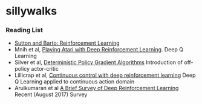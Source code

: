 # sillywalks

### Reading List

* [Sutton and Barto: Reinforcement Learning](https://www.amazon.com/Reinforcement-Learning-Introduction-Adaptive-Computation/dp/0262193981/ref=sr_1_1?ie=UTF8&qid=1506112083&sr=8-1&keywords=reinforcement+learning)
* Mnih et al, [Playing Atari with Deep Reinforcement Learning](https://arxiv.org/abs/1312.5602). Deep Q Learning
* Silver et al, [Deterministic Policy Gradient Algorithms](https://www.google.com/url?sa=t&rct=j&q=&esrc=s&source=web&cd=2&cad=rja&uact=8&ved=0ahUKEwjf0Z_ilsnWAhXnApoKHVEcB80QFggzMAE&url=http%3A%2F%2Fwww0.cs.ucl.ac.uk%2Fstaff%2Fd.silver%2Fweb%2FPublications_files%2Fdeterministic-policy-gradients.pdf&usg=AFQjCNGLgPZ2NhrgF_jkNfSvLgHOe0wCxQ) Introduction of off-policy actor-critic
* Lillicrap et al, [Continuous control with deep reinforcement learning](https://arxiv.org/abs/1509.02971) Deep Q Learning applied to continuous action domain
* Arulkumaran et al [A Brief Survey of Deep Reinforcement Learning](https://arxiv.org/abs/1708.05866) Recent (August 2017) Survey
